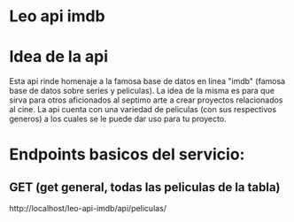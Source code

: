 # Leo api imdb

# Idea de la api

<p>
Esta api rinde homenaje a la famosa base de datos en linea "imdb" (famosa base de datos sobre series y peliculas). La idea de la misma es para que sirva para otros aficionados al septimo arte a crear proyectos relacionados al cine. La api cuenta con una variedad de peliculas (con sus respectivos generos) a los cuales se le puede dar uso para tu proyecto.
</p>

# Endpoints basicos del servicio:

## GET (get general, todas las peliculas de la tabla) 
<p> http://localhost/leo-api-imdb/api/peliculas/ </p>


